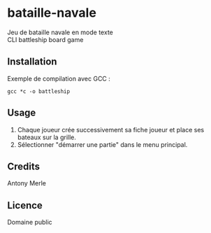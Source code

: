 # bataille-navale

Jeu de bataille navale en mode texte  
CLI battleship board game  

## Installation

Exemple de compilation avec GCC :  
```shell
gcc *c -o battleship
```
## Usage

1. Chaque joueur crée successivement sa fiche joueur et place ses bateaux sur la grille.
2. Sélectionner "démarrer une partie" dans le menu principal.

## Credits

Antony Merle

## Licence

Domaine public
